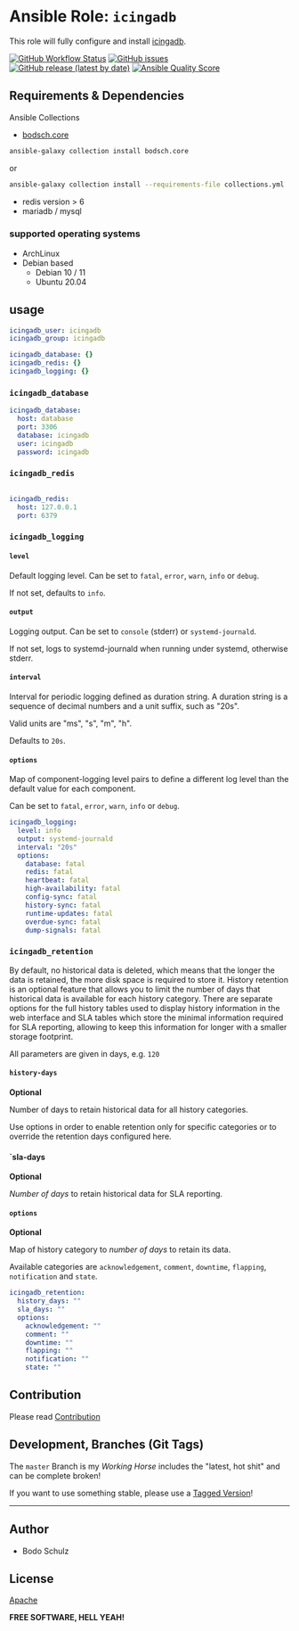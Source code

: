 
# Ansible Role:  `icingadb`

This role will fully configure and install [icingadb](https://icinga.com/docs/icinga-db).


[![GitHub Workflow Status](https://img.shields.io/github/actions/workflow/status/bodsch/ansible-icingadb/main.yml?branch=main)][ci]
[![GitHub issues](https://img.shields.io/github/issues/bodsch/ansible-icingadb)][issues]
[![GitHub release (latest by date)](https://img.shields.io/github/v/release/bodsch/ansible-icingadb)][releases]
[![Ansible Quality Score](https://img.shields.io/ansible/quality/50067?label=role%20quality)][quality]

[ci]: https://github.com/bodsch/ansible-icingadb/actions
[issues]: https://github.com/bodsch/ansible-icingadb/issues?q=is%3Aopen+is%3Aissue
[releases]: https://github.com/bodsch/ansible-icingadb/releases
[quality]: https://galaxy.ansible.com/bodsch/icingadb



## Requirements & Dependencies

Ansible Collections

- [bodsch.core](https://github.com/bodsch/ansible-collection-core)

```bash
ansible-galaxy collection install bodsch.core
```
or
```bash
ansible-galaxy collection install --requirements-file collections.yml
```

- redis version > 6
- mariadb / mysql

### supported operating systems

* ArchLinux
* Debian based
    - Debian 10 / 11
    - Ubuntu 20.04

## usage

```yaml
icingadb_user: icingadb
icingadb_group: icingadb

icingadb_database: {}
icingadb_redis: {}
icingadb_logging: {}
```

### `icingadb_database`

```yaml
icingadb_database:
  host: database
  port: 3306
  database: icingadb
  user: icingadb
  password: icingadb
```

### `icingadb_redis`

```yaml

icingadb_redis:
  host: 127.0.0.1
  port: 6379
```

### `icingadb_logging`

#### `level`

Default logging level. Can be set to `fatal`, `error`, `warn`, `info` or `debug`.

If not set, defaults to `info`.

#### `output`

Logging output. Can be set to `console` (stderr) or `systemd-journald`.

If not set, logs to systemd-journald when running under systemd, otherwise stderr.

#### `interval`

Interval for periodic logging defined as duration string.
A duration string is a sequence of decimal numbers and a unit suffix, such as "20s".

Valid units are "ms", "s", "m", "h".

Defaults to `20s`.

#### `options`

Map of component-logging level pairs to define a different log level than the default
value for each component.

Can be set to `fatal`, `error`, `warn`, `info` or `debug`.

```yaml
icingadb_logging:
  level: info
  output: systemd-journald
  interval: "20s"
  options:
    database: fatal
    redis: fatal
    heartbeat: fatal
    high-availability: fatal
    config-sync: fatal
    history-sync: fatal
    runtime-updates: fatal
    overdue-sync: fatal
    dump-signals: fatal
```



### `icingadb_retention`

By default, no historical data is deleted, which means that the longer the data is retained, the more disk
space is required to store it. History retention is an optional feature that allows you to limit the number
of days that historical data is available for each history category. There are separate options for the full
history tables used to display history information in the web interface and SLA tables which store the
minimal information required for SLA reporting, allowing to keep this information for longer with a smaller
storage footprint.

All parameters are given in days, e.g. `120`

#### `history-days`

**Optional**

Number of days to retain historical data for all history categories.

Use options in order to enable retention only for specific categories or to override the retention days configured here.


#### `sla-days

**Optional**

*Number of days* to retain historical data for SLA reporting.

#### `options`

**Optional**

Map of history category to *number of days* to retain its data.

Available categories are `acknowledgement`, `comment`, `downtime`, `flapping`, `notification` and `state`.


```yaml
icingadb_retention:
  history_days: ""
  sla_days: ""
  options:
    acknowledgement: ""
    comment: ""
    downtime: ""
    flapping: ""
    notification: ""
    state: ""
```

## Contribution

Please read [Contribution](CONTRIBUTING.md)

## Development,  Branches (Git Tags)

The `master` Branch is my *Working Horse* includes the "latest, hot shit" and can be complete broken!

If you want to use something stable, please use a [Tagged Version](https://github.com/bodsch/ansible-icingadb/tags)!

---

## Author

- Bodo Schulz

## License

[Apache](LICENSE)

**FREE SOFTWARE, HELL YEAH!**
